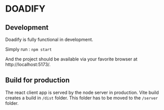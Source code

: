 # DOADIFY

## Development

Doadify is fully functional in development.

Simply run : `npm start`

And the project should be available via your favorite browser at http://localhost:5173/.


## Build for production

The react client app is served by the node server in production.
Vite build creates a build in `/dist` folder. This folder has to be moved to the `/server` folder.
